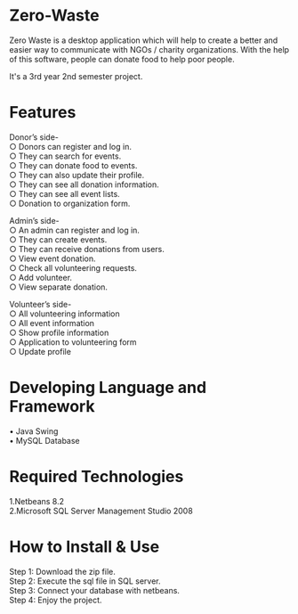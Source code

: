 # Zero-Waste
Zero Waste is a desktop application which will help to create a better and easier way to communicate with NGOs / charity organizations.
With the help of this software, people can donate food to help poor people.

It's a 3rd year 2nd semester project.

# Features

Donor’s side-<br/>
○ Donors can register and log in.<br/>
○ They can search for events.<br/>
○ They can donate food to events.<br/>
○ They can also update their profile.<br/>
○ They can see all donation information.<br/>
○ They can see all event lists.<br/>
○ Donation to organization form.<br/>

Admin’s side-<br/>
○ An admin can register and log in.<br/>
○ They can create events.<br/>
○ They can receive donations from users.<br/>
○ View event donation.<br/>
○ Check all volunteering requests.<br/>
○ Add volunteer.<br/>
○ View separate donation.<br/>

Volunteer’s side-<br/>
○ All volunteering information<br/>
○ All event information<br/>
○ Show profile information<br/>
○ Application to volunteering form<br/>
○ Update profile<br/>

# Developing Language and Framework 
•	Java Swing<br/>
•	MySQL Database<br/>

# Required Technologies 
1.Netbeans 8.2<br/>
2.Microsoft SQL Server Management Studio 2008<br/>

# How to Install & Use
Step 1: Download the zip file.<br/>
Step 2: Execute the sql file in SQL server.<br/>
Step 3: Connect your database with netbeans.<br/> 
Step 4: Enjoy the project.
